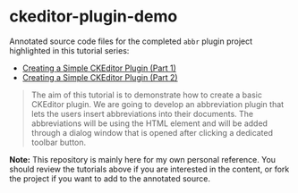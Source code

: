 # ckeditor-plugin-demo

Annotated source code files for the completed `abbr` plugin project highlighted in this tutorial series:

- [Creating a Simple CKEditor Plugin (Part 1)](http://docs.ckeditor.com/#!/guide/plugin_sdk_sample_1)
- [Creating a Simple CKEditor Plugin (Part 2)](http://docs.ckeditor.com/#!/guide/plugin_sdk_sample_2)

> The aim of this tutorial is to demonstrate how to create a basic CKEditor plugin. We are going to develop an abbreviation plugin that lets the users insert abbreviations into their documents. The abbreviations will be using the <abbr> HTML element and will be added through a dialog window that is opened after clicking a dedicated toolbar button.

**Note:** This repository is mainly here for my own personal reference. You should review the tutorials above if you are interested in the content, or fork the project if you want to add to the annotated source. 
